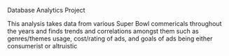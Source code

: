 Database Analytics Project

This analysis takes data from various Super Bowl commericals throughout the years and finds trends and correlations amongst them such as genres/themes usage, cost/rating of ads, and goals of ads being either consumerist or altruistic


